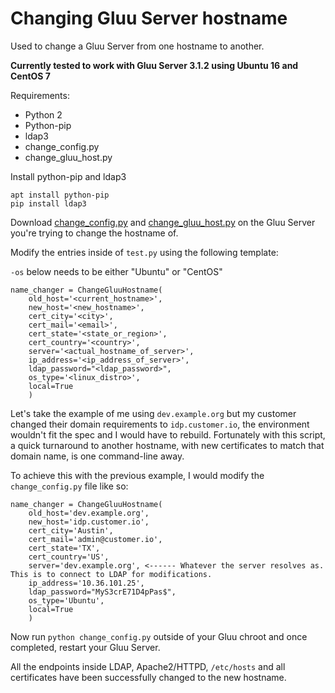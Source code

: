 # Changing Gluu Server hostname

Used to change a Gluu Server from one hostname to another.

**Currently tested to work with Gluu Server 3.1.2 using Ubuntu 16 and CentOS 7**

Requirements:

- Python 2
- Python-pip
- ldap3
- change_config.py
- change_gluu_host.py

Install python-pip and ldap3

```
apt install python-pip
pip install ldap3
```

Download [change_config.py](https://github.com/GluuFederation/community-edition-setup/blob/master/static/scripts/change_hostname/change_config.py) and [change_gluu_host.py](https://github.com/GluuFederation/cluster-mgr/blob/master/testing/change_gluu_host.py) on the Gluu Server you're trying to change the hostname of.

Modify the entries inside of `test.py` using the following template:

`-os` below needs to be either "Ubuntu" or "CentOS"

```
name_changer = ChangeGluuHostname(
    old_host='<current_hostname>',
    new_host='<new_hostname>',
    cert_city='<city>',
    cert_mail='<email>',
    cert_state='<state_or_region>',
    cert_country='<country>',
    server='<actual_hostname_of_server>',
    ip_address='<ip_address_of_server>',
    ldap_password="<ldap_password>",
    os_type='<linux_distro>',
    local=True
    )
```
  
  Let's take the example of me using `dev.example.org` but my customer changed their domain requirements to `idp.customer.io`, the environment wouldn't fit the spec and I would have to rebuild. Fortunately with this script, a quick turnaround to another hostname, with new certificates to match that domain name, is one command-line away.

  To achieve this with the previous example, I would modify the `change_config.py` file like so:

```
name_changer = ChangeGluuHostname(
    old_host='dev.example.org',
    new_host='idp.customer.io',
    cert_city='Austin',
    cert_mail='admin@customer.io',
    cert_state='TX',
    cert_country='US',
    server='dev.example.org', <------ Whatever the server resolves as. This is to connect to LDAP for modifications.
    ip_address='10.36.101.25',
    ldap_password="MyS3crE71D4pPas$",
    os_type='Ubuntu',
    local=True
    )
```

  Now run `python change_config.py` outside of your Gluu chroot and once completed, restart your Gluu Server.
  
  All the endpoints inside LDAP, Apache2/HTTPD, `/etc/hosts` and all certificates have been successfully changed to the new hostname. 
